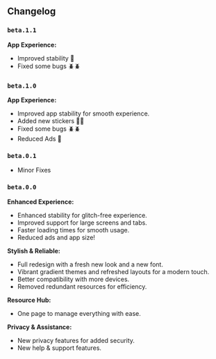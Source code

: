 ## Changelog

### `beta.1.1`
**App Experience:**
- Improved stability 🫧
- Fixed some bugs 🪲🪲

### `beta.1.0`
**App Experience:**
- Improved app stability for smooth experience.
- Added new stickers 🥳🥳
- Fixed some bugs 🪲🪲
- Reduced Ads 📢

### `beta.0.1`
 - Minor Fixes

### `beta.0.0`
**Enhanced Experience:**
- Enhanced stability for glitch-free experience.
- Improved support for large screens and tabs.
- Faster loading times for smooth usage.
- Reduced ads and app size!

**Stylish & Reliable:**
- Full redesign with a fresh new look and a new font.
- Vibrant gradient themes and refreshed layouts for a modern touch.
- Better compatibility with more devices.
- Removed redundant resources for efficiency.

**Resource Hub:**
- One page to manage everything with ease.

**Privacy & Assistance:**
- New privacy features for added security.
- New help & support features.


